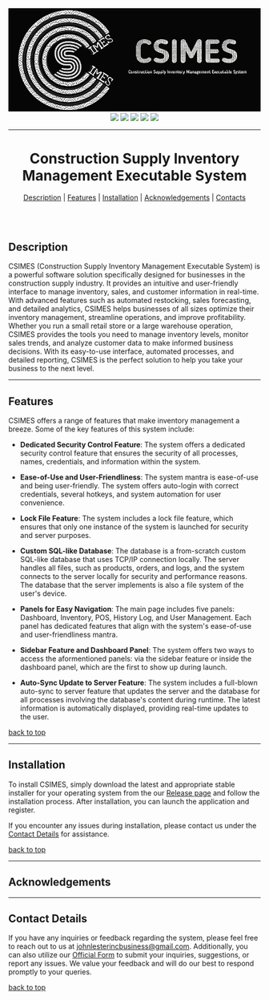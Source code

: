 <div align="center">
  <img src="https://github.com/JohnLesterDev/CSIMES/blob/main/.static/csimes_banner_latest.png">
  <br>
  <img src="https://img.shields.io/github/v/release/JohnLesterDev/CSIMES">
  <img src="https://img.shields.io/github/license/JohnLesterDev/CSIMES">
  <img src="https://img.shields.io/badge/language-Java_1.16-red">
  <img src="https://img.shields.io/badge/quality-_A_-green">
  <img src="https://img.shields.io/badge/platform-Windows-blue">
</div>

---
<h1 align="center" id="titl-csimes">Construction Supply Inventory Management Executable System</h1>
<div align="center">
  <a href="#description">Description</a> |
  <a href="#features">Features</a> |
  <a href="#installation">Installation</a> |
  <a href="#acknowledgements">Acknowledgements</a> |
  <a href="#contact-details">Contacts</a>
</div>

<br><br>

## Description

CSIMES (Construction Supply Inventory Management Executable System) is a powerful software solution specifically designed for businesses in 
the construction supply industry. It provides an intuitive and user-friendly interface to manage inventory, sales, and customer information 
in real-time. With advanced features such as automated restocking, sales forecasting, and detailed analytics, CSIMES helps businesses of all 
sizes optimize their inventory management, streamline operations, and improve profitability. Whether you run a small retail store or a large 
warehouse operation, CSIMES provides the tools you need to manage inventory levels, monitor sales trends, and analyze customer data to make 
informed business decisions. With its easy-to-use interface, automated processes, and detailed reporting, CSIMES is the perfect solution to 
help you take your business to the next level.

---

## Features

CSIMES offers a range of features that make inventory management a breeze. Some of the key features of this system include:

- **Dedicated Security Control Feature**: The system offers a dedicated security control feature that ensures the security of all processes, names, credentials, and information within the system.

- **Ease-of-Use and User-Friendliness**: The system mantra is ease-of-use and being user-friendly. The system offers auto-login with correct credentials, several hotkeys, and system automation for user convenience.

- **Lock File Feature**: The system includes a lock file feature, which ensures that only one instance of the system is launched for security and server purposes.

- **Custom SQL-like Database**: The database is a from-scratch custom SQL-like database that uses TCP/IP connection locally. The server handles all files, such as products, orders, and logs, and the system connects to the server locally for security and performance reasons. The database that the server implements is also a file system of the user's device.

- **Panels for Easy Navigation**: The main page includes five panels: Dashboard, Inventory, POS, History Log, and User Management. Each panel has dedicated features that align with the system's ease-of-use and user-friendliness mantra.

- **Sidebar Feature and Dashboard Panel**: The system offers two ways to access the aformentioned panels: via the sidebar feature or inside the dashboard panel, which are the first to show up during launch.

- **Auto-Sync Update to Server Feature**: The system includes a full-blown auto-sync to server feature that updates the server and the database for all processes involving the database's content during runtime. The latest information is automatically displayed, providing real-time updates to the user.

[back to top](#titl-csimes)

---

## Installation


To install CSIMES, simply download the latest and appropriate stable installer for your operating system from the our [Release page](https://github.com/JohnLesterDev/CSIMES/releases) and follow the installation process. After installation, you can launch the application and register.

If you encounter any issues during installation, please contact us under the [Contact Details](https://github.com/JohnLesterDev/CSIMES#contact-details) for assistance.

[back to top](#titl-csimes)


---

## Acknowledgements

---

## Contact Details

If you have any inquiries or feedback regarding the system, please feel free to reach out to us at  [johnlesterincbusiness@gmail.com](mailto:johnlesterincbusiness@gmail.com). Additionally, you can also utilize our [Official Form](https://example.com/contact) to submit your inquiries, suggestions, or report any issues. We value your feedback and will do our best to respond promptly to your queries.

[back to top](#titl-csimes)
